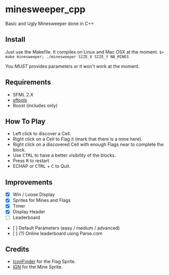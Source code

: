 # minesweeper_cpp

Basic and Ugly Minesweeper done in C++

## Install

Just use the Makefile. It compiles on Linux and Mac OSX at the moment.
`$> make minesweeper; ./minesweeper SIZE_X SIZE_Y NB_MINES`

You *MUST* provides parameters or it won't work at the moment.

## Requirements

 - SFML 2.X
 - [sftools](http://mantognini.github.io/sftools/)
 - Boost (includes only)

## How To Play

 - Left click to discover a Cell.
 - Right click on a Cell to Flag it (mark that there is a mine here).
 - Right click on a discovered Cell with enough Flags near to complete the block.
 - Use <kbd>CTRL</kbd> to have a better visibility of the blocks.
 - Press <kbd>R</kbd> to restart
 - ECHAP or <kbd>CTRL</kbd> + <kbd>C</kbd> to Quit.

## Improvements

 - [X] Win / Loose Display
 - [X] Sprites for Mines and Flags
 - [X] Timer
 - [X] Display Header
 - [ ] Leaderboard
 - [ ] Default Parameters (easy / medium / advanced)
 - [ ] *(?)* Online leaderboard using Parse.com

## Credits

 - [IconFinder](https://www.iconfinder.com) for the Flag Sprite.
 - [IGN](http://microsites.ign.com/rayman_timeline/) for the Mine Sprite.
